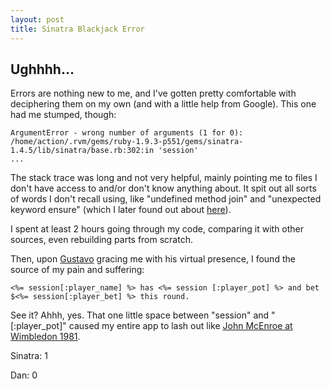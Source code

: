 ```yaml
---
layout: post
title: Sinatra Blackjack Error
---
```


## Ughhhh...

Errors are nothing new to me, and I've gotten pretty comfortable with deciphering them on my own (and with a little help from Google). This one had me stumped, though: 

```
ArgumentError - wrong number of arguments (1 for 0): 
/home/action/.rvm/gems/ruby-1.9.3-p551/gems/sinatra-1.4.5/lib/sinatra/base.rb:302:in 'session'
...
```

The stack trace was long and not very helpful, mainly pointing me to files I don't have access to and/or don't know anything about. It spit out all sorts of words I don't recall using, like "undefined method join" and "unexpected keyword ensure" (which I later found out about <a href="http://www.skorks.com/2009/09/ruby-exceptions-and-exception-handling/" target="_blank">here</a>).

I spent at least 2 hours going through my code, comparing it with other sources, even rebuilding parts from scratch.

Then, upon <a href="https://github.com/staycreativedesign" target="_blank">Gustavo</a> gracing me with his virtual presence, I found the source of my pain and suffering:

```
<%= session[:player_name] %> has <%= session [:player_pot] %> and bet $<%= session[:player_bet] %> this round.
```

See it? Ahhh, yes. That one little space between "session" and "[:player_pot]" caused my entire app to lash out like <a href="https://www.youtube.com/watch?v=gp-Gu4OkJ2Y" target="_blank">John McEnroe at Wimbledon 1981</a>.

Sinatra: 1

Dan: 0
